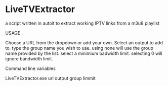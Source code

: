 # LiveTVExtractor
a script written in autoit to extract working IPTV links from a m3u8 playlist


USAGE

Choose a URL from the dropdown or add your own.
Select an output to add to.
type the group name you wish to use. using none will use the group name provided by the list.
select a minimium badwidth limit. selecting 0 will ignore bandwidth limit.

Command line variables

LiveTVExtractor.exe url output group limmit


